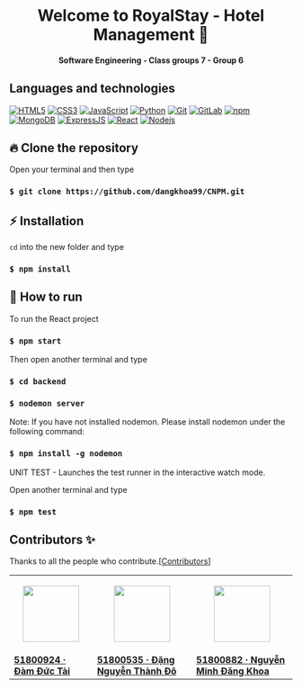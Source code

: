 <div align="center">
  <h1>Welcome to RoyalStay - Hotel Management 👋</h1>
  <h4>Software Engineering - Class groups 7 - Group 6</h4>
</div>


## Languages and technologies
[![HTML5](https://img.shields.io/badge/-HTML5-black?style=flat-square&logo=html5&logoColor=E34F26)](https://developer.mozilla.org/vi/docs/Web/Guide/HTML/HTML5)
[![CSS3](https://img.shields.io/badge/-CSS3-black?style=flat-square&logo=css3&logoColor=1572B6)](https://developer.mozilla.org/vi/docs/Learn/Getting_started_with_the_web/CSS_basics)
[![JavaScript](https://img.shields.io/badge/-JavaScript-black?style=flat-square&logo=javascript)](https://developer.mozilla.org/vi/docs/Learn/Getting_started_with_the_web/JavaScript_basics)
[![Python](https://img.shields.io/badge/-Python-000?&logo=Python)](https://www.python.org/)
[![Git](https://img.shields.io/badge/-Git-black?style=flat-square&logo=git)](https://git-scm.com/)
[![GitLab](https://img.shields.io/badge/-GitLab-black?style=flat-square&logo=gitlab)](https://about.gitlab.com/)
[![npm](https://img.shields.io/badge/-npm-black?style=flat-square&logo=npm)](https://www.npmjs.com/)
[![MongoDB](https://img.shields.io/badge/-MongoDB-black?style=flat-square&logo=mongodb)](https://www.mongodb.com/)
[![ExpressJS](https://img.shields.io/badge/-Express.js-000000?style=flat-square&logo=express&logoColor=white)](https://expressjs.com/)
[![React](https://img.shields.io/badge/-React-black?style=flat-square&logo=react)](https://reactjs.org/)
[![Nodejs](https://img.shields.io/badge/-Nodejs-black?style=flat-square&logo=Node.js)](https://nodejs.org/en/)

## 🔥 Clone the repository

Open your terminal and then type

### `$ git clone https://github.com/dangkhoa99/CNPM.git`

## ⚡ Installation

`cd` into the new folder and type

### `$ npm install`

## 🚀 How to run

To run the React project

### `$ npm start`

Then open another terminal and type

### `$ cd backend`

### `$ nodemon server`

Note: If you have not installed nodemon. Please install nodemon under the following command:

### `$ npm install -g nodemon` 

UNIT TEST - Launches the test runner in the interactive watch mode.

Open another terminal and type

### `$ npm test`


## Contributors ✨

Thanks to all the people who contribute.[<a href="https://github.com/dangkhoa99/CNPM/graphs/contributors">Contributors</a>]

<table>
  <tr>
    <td>
      <p align="center">
        <a href="https://github.com/andydam452"><img src="https://avatars.githubusercontent.com/u/44116015?v=4" width="100px;" alt=""/>
      </p>
    </td>
    <td>
      <p align="center">
        <a href="https://github.com/thanhdo001121"><img src="https://avatars.githubusercontent.com/u/79702984?v=4" width="100px;" alt=""/>
      </p>
    </td>
    <td>
      <p align="center">
        <a href="https://github.com/dangkhoa99"><img src="https://avatars.githubusercontent.com/u/56160839?v=4" width="100px;" alt=""/>
      </p>
    </td>
  </tr>
  <tr>
    <td text-align="center"><a href="https://github.com/andydam452"><b>51800924 · Đàm Đức Tài</b></td>
    <td text-align="center"><a href="https://github.com/thanhdo001121"><b>51800535 · Đặng Nguyễn Thành Đô</b></td>
    <td text-align="center"><a href="https://github.com/dangkhoa99"><b>51800882 · Nguyễn Minh Đăng Khoa</b></td>
  </tr>
</table>
